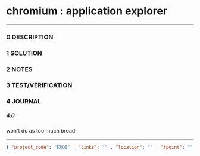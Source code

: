 # chromium : application explorer
--------------------------------
### 0 DESCRIPTION


### 1 SOLUTION


### 2 NOTES


### 3 TEST/VERIFICATION


### 4 JOURNAL

##### 4.0

won't do as too much broad


--------------------------------
```json
{ "project_code": "KROS" , "links": "" , "location": "" , "fpoint": "" }
```
